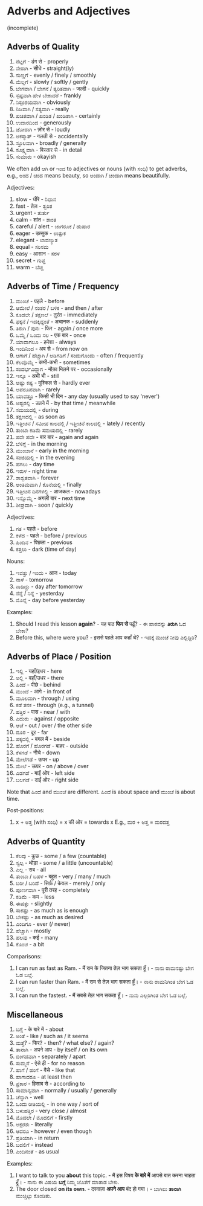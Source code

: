 # Adverbs and Adjectives

(incomplete)

## Adverbs of Quality

1.  ನೆಟ್ಟಗೆ - ढंग से - properly
2.  ನೇರಾಗಿ - सीधे - straight(ly)
3.  ನುಣ್ಣಗೆ - evenly / finely / smoothly
4.  ಮೆಲ್ಲಗೆ - slowly / softly / gently
5.  ಬೇಗವಾಗಿ / ಬೇಗನೆ / ತ್ವರಿತವಾಗಿ - जल्दी - quickly
6.  ಸ್ಪಷ್ಟವಾಗಿ ಹೇಳ ಬೇಕಾದರೆ - frankly
7.  ನಿಸ್ಸಂಶಯವಾಗಿ - obviously
8.  ನಿಜವಾಗಿ / ಸತ್ಯವಾಗಿ - really
9.  ಖಚಿತವಾಗಿ / ಖಂಡಿತ / ಖಂಡಿತಾಗಿ - certainly
10. ಉದಾರದಿಂದ - generously
11. ಜೋರಾಗಿ - ज़ोर से - loudly
12. ಅಕಸ್ಮಾತ್ - गलती से - accidentally
13. ಸ್ತೂಲವಾಗಿ - broadly / generally
14. ಸೂಕ್ಷ್ಮವಾಗಿ - विस्तार से - in detail
15. ಸುಮಾರು - okayish

We often add ಆಗಿ or ಇಂದ to adjectives or nouns (with ಸಂಧಿ) to get adverbs,
e.g., ಅಂದ / ಚಂದ means beauty, so ಅಂದಾಗಿ / ಚಂದಾಗಿ means beautifully.

Adjectives:

1.  slow - धीरे - ನಿಧಾನ
2.  fast - तेज़ - ತ್ವರಿತ
3.  urgent - ತುರ್ತು
4.  calm - शांत - ಶಾಂತ
5.  careful / alert - ಜಾಗರೂಕ / ಹುಷಾರ
6.  eager - उत्सुक - ಉತ್ಸುಕ
7.  elegant - ಲಾವಣ್ಯುತ
8.  equal - ಸರಿಸಮ
9.  easy - आसान - ಸರಳ
10. secret - ಗುಪ್ತ
11. warm - ಬೆಚ್ಚ

## Adverbs of Time / Frequency

1.  ಮುಂಚೆ - पहले - before
1.  ಆಮೇಲೆ / ನಂತರ / ಬಳಿಕ - and then / after
1.  ಕೂಡಲೇ / ತಕ್ಷಣಲೆ - तुरंत - immediately
1.  ಫಕ್ಕನೆ / ಇದಕ್ಕಿದ್ದಂತೆ - अचानक - suddenly
1.  ತಿರುಗಿ / ಪುನಃ - फिर - again / once more
1.  ಒಮ್ಮೆ / ಒಂದು ಸಲ - एक बार - once
1.  ಯಾವಾಗಲೂ - हमेशा - always
1.  ಇಂದಿನಿಂದ - अब से - from now on
1.  ಆಗಾಗೆ / ಹೆಚ್ಚಾಗಿ / ಅಡಿಗಡಿಗೆ / ಸಂದುಗೊಂದು - often / frequently
1.  ಕೆಲವೊಮ್ಮೆ - कभी-कभी - sometimes
1.  ಸಂದರ್ಭವಿದ್ದಾಗ - मौक़ा मिलने पर - occasionally
1.  ಇನ್ನೂ - अभी भी - still
1.  ಅಷ್ಟು ಕಷ್ಟ - मुश्किल से - hardly ever
1.  ಅಪರೂಪವಾಗಿ - rarely
1.  ಯಾವತ್ತೂ - किसी भी दिन - any day (usually used to say 'never')
1.  ಅಷ್ಟರಲ್ಲಿ - उतने में - by that time / meanwhile
1.  ಸಮಯದಲ್ಲಿ - during
1.  ತಕ್ಷಣದಲ್ಲಿ - as soon as
1.  ಇತ್ತೀಚಿನ / ಸಮೀಪ ಕಾಲದಲ್ಲಿ / ಇತ್ತೀಚಿನೆ ಕಾಲದಲ್ಲಿ - lately / recently
1.  ತುಂಬಾ ಕಡಿಮೆ ಸಮಯದಲ್ಲಿ - rarely
1.  ಪದೇ ಪದೇ - बार बार - again and again
1.  ಬೆಳಿಗ್ಗೆ - in the morning
1.  ಮುಂಜಾನೆ - early in the morning
1.  ಸಂಜಿಯಲ್ಲಿ - in the evening
1.  ಹಗಲು - day time
1.  ಇರುಳ - night time
1.  ಶಾಶ್ವತವಾಗಿ - forever
1.  ಅಂತಿಮವಾಗಿ / ಕೊನೆಯಲ್ಲಿ - finally
1.  ಇತ್ತೀಚಿನ ದಿನಗಳಲ್ಲಿ - आजकल - nowadays
1.  ಇನ್ನೊಮ್ಮೆ - अगली बार - next time
1.  ಶೀಘ್ರವಾಗಿ - soon / quickly

Adjectives:

1.  ಗತ - पहले - before
2.  ಕಳೆದ - पहले - before / previous
3.  ಹಿಂದಿನ - पिछला - previous
4.  ಕತ್ತಲು - dark (time of day)

Nouns:

1.  ಇವತ್ತು / ಇಂದು - आज - today
2.  ನಾಳೆ - tomorrow
3.  ನಾಡಿದ್ದು - day after tomorrow
4.  ನೆನ್ನೆ / ನಿನ್ನೆ - yesterday
5.  ಮೊನ್ನೆ - day before yesterday

Examples:

1.  Should I read this lesson <strong>again</strong>? -
    यह पाठ <strong>फिर से</strong> पढ़ूँ? -
    ಈ ಪಾಠವನ್ನು <strong>ತಿರುಗಿ</strong> ಓದ ಬೇಕಾ?
2.  Before this, where were you? -
    इससे पहले आप कहाँ थे? - ಇದಕ್ಕೆ ಮುಂಚೆ ನೀವು ಎಲ್ಲಿದ್ದಿರಿ?

## Adverbs of Place / Position

1.  ಇಲ್ಲಿ - यहाँ/इधर - here
2.  ಅಲ್ಲಿ - वहाँ/उधर - there
3.  ಹಿಂದೆ - पीछे - behind
4.  ಮುಂದೆ - आगे - in front of
5.  ಮೂಲವಾಗಿ - through / using
6.  ಕಡೆ ತನಕ - through (e.g., a tunnel)
7.  ಹತ್ತಿರ - पास - near / with
8.  ಎದುರು - against / opposite
9.  ಆಚೆ - out / over / the other side
10. ದೂರ - दूर - far
11. ಪಕ್ಕದಲ್ಲಿ - बगल में - beside
12. ಹೊರಗೆ / ಹೊರಗಡೆ - बाहर - outside
13. ಕೆಳಗಡೆ - नीचे - down
14. ಮೇಲೆಗಡೆ - ऊपर - up
15. ಮೇಲೆ - ऊपर - on / above / over
16. ಎಡಗಡೆ - बाईं ओर - left side
17. ಬಲಗಡೆ - दाईं ओर - right side

Note that ಹಿಂದೆ and ಮುಂಚೆ are different.
ಹಿಂದೆ is about space and ಮುಂಚೆ is about time.

Post-positions:

1.  x + ಅತ್ತ (with ಸಂಧಿ) = x की ओर = towards x
    E.g., ಮರ + ಅತ್ತ = ಮರದತ್ತ

## Adverbs of Quantity

1.  ಕೆಲವು - कुछ - some / a few (countable)
2.  ಸ್ವಲ್ಪ - थोड़ा - some / a little (uncountable)
3.  ಎಲ್ಲ - सब - all
4.  ತುಂಬಾ / ಬಹಳ - बहुत - very / many / much
5.  ಬರೀ / ಬರಿದೆ - सिर्फ़ / केवल - merely / only
6.  ಪೂರ್ಣವಾಗಿ - पूरी तरह - completely
7.  ಕಡಿಮೆ - कम - less
8.  ಈಷತ್ತು - slightly
9.  ಸಾಕಷ್ಟು - as much as is enough
10. ಬೇಕಷ್ಟು - as much as desired
11. ಎಂದಿಗೂ - ever (/ never)
12. ಹೆಚ್ಚಾಗಿ - mostly
13. ಹಲವು - कई - many
14. ಕೊಂಚ - a bit

Comparisons:

1.  I can run as fast as Ram. -
    मैं राम के जितना तेज़ भाग सकता हूँ। -
    ನಾನು ರಾಮನಷ್ಟು ಬೇಗ ಓಡ ಬಲ್ಲೆ.
2.  I can run faster than Ram. -
    मैं राम से तेज़ भाग सकता हूँ। -
    ನಾನು ರಾಮನಿಗಿಂತ ಬೇಗ ಓಡ ಬಲ್ಲೆ.
3.  I can run the fastest. -
    मैं सबसे तेज़ भाग सकता हूँ। -
    ನಾನು ಎಲ್ಲರಿಗಿಂತ ಬೇಗ ಓಡ ಬಲ್ಲೆ.

## Miscellaneous

1.  ಬಗ್ಗೆ - के बारे में - about
2.  ಅಂತೆ - like / such as / it seems
3.  ಮತ್ತೆ? - फिर? - then? / what else? / again?
4.  ತಾನಾಗಿ - अपने आप - by itself / on its own
5.  ಬಿಂಗಡವಾಗಿ - separately / apart
6.  ಸುಮ್ಮನೆ - ऐसे ही - for no reason
7.  ಹಾಗೆ / ಹಂಗೆ - वैसे - like that
8.  ಹಾಗಾದರೂ - at least then
9.  ಪ್ರಕಾರ - हिसाब से - according to
10. ಸಾಮಾನ್ಯವಾಗಿ - normally / usually / generally
11. ಚೆನ್ನಾಗಿ - well
12. ಒಂದು ರೀತಿಯಲ್ಲಿ - in one way / sort of
13. ಬಳುಹತ್ತಿರ - very close / almost
14. ಮೊದಲೇ / ಮೊದಲಿಗೆ - firstly
15. ಅಕ್ಷರಶಃ - literally
16. ಆದರೂ - however / even though
17. ಪ್ರತಿಯಾಗಿ - in return
18. ಬದಲಿಗೆ - instead
19. ಎಂದಿನಂತೆ - as usual

Examples:

1.  I want to talk to you <strong>about</strong> this topic. -
    मैं इस विषय <strong>के बारे में</strong> आपसे बात करना चाहता हूँ। -
    ನಾನು ಈ ವಿಷಯ <strong>ಬಗ್ಗೆ</strong> ನಿಮ್ಮ ಜೊತೆಗೆ ಮಾತಾಡ ಬೇಕು.
2.  The door closed <strong>on its own</strong>. -
    दरवाज़ा <strong>अपने आप</strong> बंद हो गया। -
    ಬಾಗಿಲು <strong>ತಾನಾಗಿ</strong> ಮುಚ್ಚಿಟ್ಟು ಕೊಂಡಿತು.